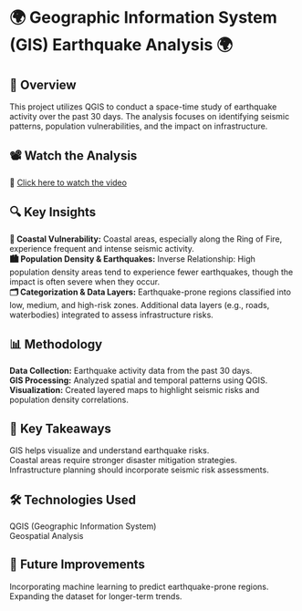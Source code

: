 # 🌍 Geographic Information System (GIS) Earthquake Analysis 🌍

## 📌 Overview
This project utilizes QGIS to conduct a space-time study of earthquake activity over the past 30 days. The analysis focuses on identifying seismic patterns, population vulnerabilities, and the impact on infrastructure.

## 📽️ Watch the Analysis
🔗 [Click here to watch the video](https://github.com/Nikhil-Surya/QGIS-Analysis/blob/main/Earthquake.mp4)
## 🔍 Key Insights
**🌊 Coastal Vulnerability:**
Coastal areas, especially along the Ring of Fire, experience frequent and intense seismic activity. \
**🏙️ Population Density & Earthquakes:**
Inverse Relationship: High population density areas tend to experience fewer earthquakes, though the impact is often severe when they occur. \
**🗂️ Categorization & Data Layers:**
Earthquake-prone regions classified into low, medium, and high-risk zones. 
Additional data layers (e.g., roads, waterbodies) integrated to assess infrastructure risks.
## 📊 Methodology
**Data Collection:** Earthquake activity data from the past 30 days.\
**GIS Processing:** Analyzed spatial and temporal patterns using QGIS. \
**Visualization:** Created layered maps to highlight seismic risks and population density correlations. 
## 🚀 Key Takeaways
GIS helps visualize and understand earthquake risks. \
Coastal areas require stronger disaster mitigation strategies. \
Infrastructure planning should incorporate seismic risk assessments. 
## 🛠️ Technologies Used
QGIS (Geographic Information System) \
Geospatial Analysis
## 📌 Future Improvements
Incorporating machine learning to predict earthquake-prone regions. \
Expanding the dataset for longer-term trends.
